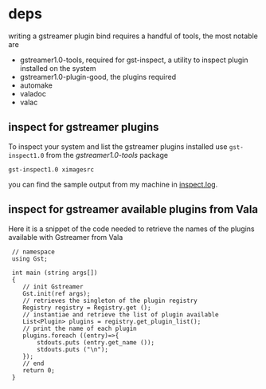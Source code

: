 # deps

writing a gstreamer plugin bind requires a handful of tools, the most notable are

- gstreamer1.0-tools, required for gst-inspect, a utility to inspect plugin installed on the system
- gstreamer1.0-plugin-good, the plugins required
- automake
- valadoc
- valac


## inspect for gstreamer plugins

To inspect your system and list the gstreamer plugins installed use `gst-inspect1.0` from the _gstreamer1.0-tools_ package

	gst-inspect1.0 ximagesrc

 you can find the sample output from my machine in [inspect.log](./inspect.log).


## inspect for gstreamer available plugins from Vala

Here it is a snippet of the code needed to retrieve the names of the plugins available with Gstreamer from Vala

	 // namespace
	 using Gst;

	 int main (string args[])
	 {
		// init Gstreamer
		Gst.init(ref args);
		// retrieves the singleton of the plugin registry
		Registry registry = Registry.get ();
		// instantiae and retrieve the list of plugin available
		List<Plugin> plugins = registry.get_plugin_list();
		// print the name of each plugin
		plugins.foreach ((entry)=>{
			stdouts.puts (entry.get_name ());
			stdouts.puts ("\n");
		});
		// end
		return 0;
	 }
 

